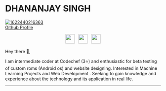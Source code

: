 # DHANANJAY SINGH
<a href="https://ibb.co/31hT0vw"><img src="https://i.ibb.co/2qKFjSw/1622440216363.jpg" alt="1622440216363" border="0"></a><br /><a target='_blank' href='https://github.com/Dhananjay19161'>Github Profile</a><br />



<p align='center'>
<a href="https://github.com/Dhananjay19161"><img height="30" src="https://raw.githubusercontent.com/WaylonWalker/WaylonWalker/main/icon/dev.png"></a>&nbsp;&nbsp;
<a href="https://www.instagram.com/dhananjay_singh19/"><img height="30" src="https://github.com/WaylonWalker/WaylonWalker/blob/main/icon/instagram.jpg?raw=true"></a>&nbsp;&nbsp;
<a href="https://www.linkedin.com/in/dhananjay-singh-88a82889/"><img height="30" src="https://github.com/WaylonWalker/WaylonWalker/blob/main/icon/linkedin.png?raw=true"></a>
</p>

Hey there 👋,

I am intermediate coder at Codechef (3⭐) and enthusiastic for beta testing of custom roms (Android os) and website designing. Interested in Machine Learning Projects and Web Development . Seeking to gain knowledge and experience about the technology and its application in real life. 

  ---
 
 <p>
 
 
